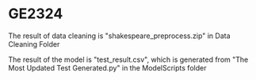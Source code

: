 # GE2324

The result of data cleaning is "shakespeare_preprocess.zip" in Data Cleaning Folder


The result of the model is "test_result.csv", which is generated from "The Most Updated Test Generated.py" in the ModelScripts folder
